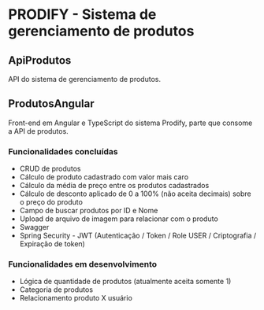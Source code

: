 # PRODIFY - Sistema de gerenciamento de produtos

## ApiProdutos
API do sistema de gerenciamento de produtos.

## ProdutosAngular 
Front-end em Angular e TypeScript do sistema Prodify, parte que consome a API de produtos.

### Funcionalidades concluídas
- CRUD de produtos
- Cálculo de produto cadastrado com valor mais caro
- Cálculo da média de preço entre os produtos cadastrados
- Cálculo de desconto aplicado de 0 a 100% (não aceita decimais) sobre o preço do produto
- Campo de buscar produtos por ID e Nome
- Upload de arquivo de imagem para relacionar com o produto
- Swagger
- Spring Security - JWT (Autenticação / Token / Role USER / Criptografia / Expiração de token)

### Funcionalidades em desenvolvimento
- Lógica de quantidade de produtos (atualmente aceita somente 1)
- Categoria de produtos
- Relacionamento produto X usuário
